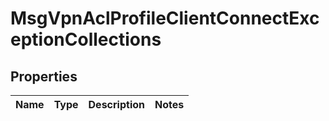 
# MsgVpnAclProfileClientConnectExceptionCollections

## Properties
Name | Type | Description | Notes
------------ | ------------- | ------------- | -------------



